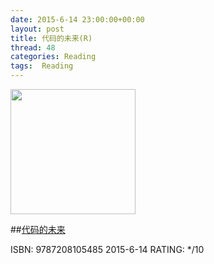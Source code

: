 ```yaml
---
date: 2015-6-14 23:00:00+00:00
layout: post
title: 代码的未来(R)
thread: 48
categories: Reading
tags:  Reading
---
```


<img src="http://ec4.images-amazon.com/images/I/71TccQiaKmL._SL1287_.jpg" width="200" />

##[代码的未来](http://www.amazon.cn/%E5%9B%BE%E7%81%B5%E7%A8%8B%E5%BA%8F%E8%AE%BE%E8%AE%A1%E4%B8%9B%E4%B9%A6-%E4%BB%A3%E7%A0%81%E7%9A%84%E6%9C%AA%E6%9D%A5-%E6%9D%BE%E6%9C%AC%E8%A1%8C%E5%BC%98/dp/B00D1HUYVE/ref=sr_1_2?ie=UTF8&qid=1433683043&sr=8-2&keywords=%E4%BB%A3%E7%A0%81%E7%9A%84%E6%9C%AA%E6%9D%A5)

ISBN: 9787208105485 2015-6-14 RATING: */10
